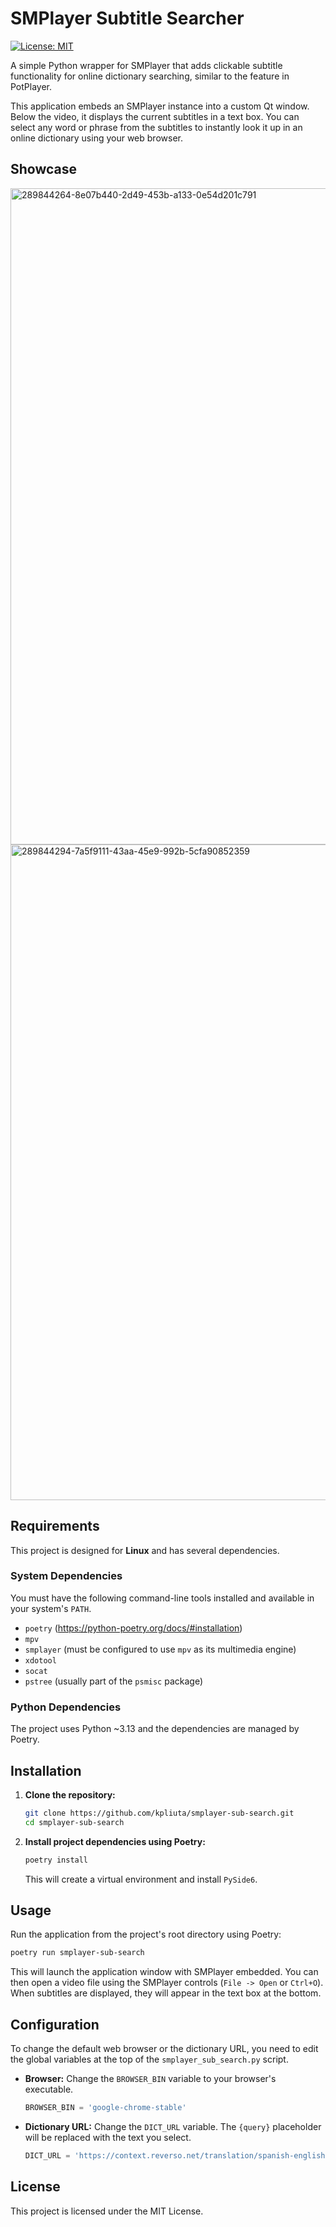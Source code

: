 # SMPlayer Subtitle Searcher

[![License: MIT](https://img.shields.io/badge/License-MIT-yellow.svg)](https://opensource.org/licenses/MIT)

A simple Python wrapper for SMPlayer that adds clickable subtitle functionality for online dictionary searching, similar to the feature in PotPlayer.

This application embeds an SMPlayer instance into a custom Qt window. Below the video, it displays the current subtitles in a text box. You can select any word or phrase from the subtitles to instantly look it up in an online dictionary using your web browser.

## Showcase

<img width="1920" height="1050" alt="289844264-8e07b440-2d49-453b-a133-0e54d201c791" src="https://github.com/user-attachments/assets/018059a6-f447-41f1-8b0c-0b863062fbb5" />
<img width="1920" height="1049" alt="289844294-7a5f9111-43aa-45e9-992b-5cfa90852359" src="https://github.com/user-attachments/assets/c5997268-985e-41f5-8a16-a05a38612024" />

## Requirements

This project is designed for **Linux** and has several dependencies.

### System Dependencies

You must have the following command-line tools installed and available in your system's `PATH`.

- `poetry` (https://python-poetry.org/docs/#installation)
- `mpv`
- `smplayer` (must be configured to use `mpv` as its multimedia engine)
- `xdotool`
- `socat`
- `pstree` (usually part of the `psmisc` package)

### Python Dependencies

The project uses Python ~3.13 and the dependencies are managed by Poetry.

## Installation

1.  **Clone the repository:**
    ```bash
    git clone https://github.com/kpliuta/smplayer-sub-search.git
    cd smplayer-sub-search
    ```

2.  **Install project dependencies using Poetry:**
    ```bash
    poetry install
    ```
    This will create a virtual environment and install `PySide6`.

## Usage

Run the application from the project's root directory using Poetry:

```bash
poetry run smplayer-sub-search
```

This will launch the application window with SMPlayer embedded. You can then open a video file using the SMPlayer controls (`File -> Open` or `Ctrl+O`). When subtitles are displayed, they will appear in the text box at the bottom.

## Configuration

To change the default web browser or the dictionary URL, you need to edit the global variables at the top of the `smplayer_sub_search.py` script.

-   **Browser:**
    Change the `BROWSER_BIN` variable to your browser's executable.
    ```python
    BROWSER_BIN = 'google-chrome-stable'
    ```

-   **Dictionary URL:**
    Change the `DICT_URL` variable. The `{query}` placeholder will be replaced with the text you select.
    ```python
    DICT_URL = 'https://context.reverso.net/translation/spanish-english/{query}'
    ```

## License

This project is licensed under the MIT License.
